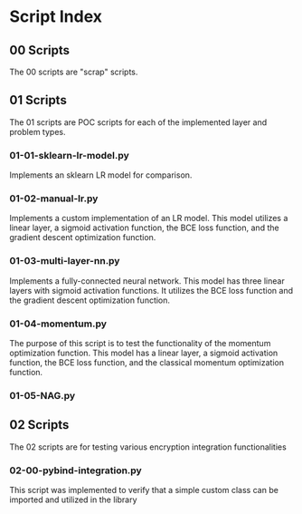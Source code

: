 # Script Index

## 00 Scripts
The 00 scripts are "scrap" scripts. 

## 01 Scripts
The 01 scripts are POC scripts for each of the implemented layer and problem types.

### 01-01-sklearn-lr-model.py
Implements an sklearn LR model for comparison.

### 01-02-manual-lr.py
Implements a custom implementation of an LR model. This model utilizes a linear layer, a sigmoid activation function, the BCE loss function, and the gradient descent optimization function.

### 01-03-multi-layer-nn.py
Implements a fully-connected neural network. This model has three linear layers with sigmoid activation functions. It utilizes the BCE loss function and the gradient descent optimization function.

### 01-04-momentum.py
The purpose of this script is to test the functionality of the momentum optimization function. This model has a linear layer, a sigmoid activation function, the BCE loss function, and the classical momentum optimization function. 

### 01-05-NAG.py


## 02 Scripts
The 02 scripts are for testing various encryption integration functionalities

### 02-00-pybind-integration.py
This script was implemented to verify that a simple custom class can be imported and utilized in the library
